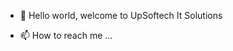- 👋 Hello world, welcome to UpSoftech It Solutions
<!-- - 👀 I’m interested in ...
- 🌱 I’m currently learning ...
- 💞️ I’m looking to collaborate on ... -->
- 📫 How to reach me ...

<!--- --->
